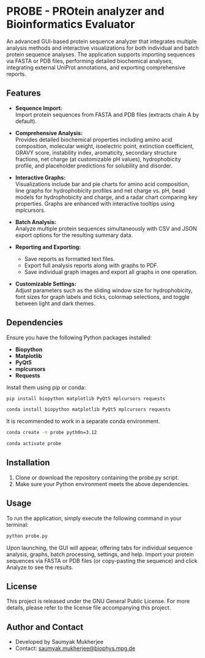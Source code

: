 # PROBE - PROtein analyzer and Bioinformatics Evaluator

An advanced GUI-based protein sequence analyzer that integrates multiple analysis methods and interactive visualizations for both individual and batch protein sequence analyses. The application supports importing sequences via FASTA or PDB files, performing detailed biochemical analyses, integrating external UniProt annotations, and exporting comprehensive reports.

## Features
- **Sequence Import:**  
  Import protein sequences from FASTA and PDB files (extracts chain A by default).

- **Comprehensive Analysis:**  
  Provides detailed biochemical properties including amino acid composition, molecular weight, isoelectric point, extinction coefficient, GRAVY score, instability index, aromaticity, secondary structure fractions, net charge (at customizable pH values), hydrophobicity profile, and placeholder predictions for solubility and disorder.

- **Interactive Graphs:**  
  Visualizations include bar and pie charts for amino acid composition, line graphs for hydrophobicity profiles and net charge vs. pH, bead models for hydrophobicity and charge, and a radar chart comparing key properties. Graphs are enhanced with interactive tooltips using mplcursors.

- **Batch Analysis:**  
  Analyze multiple protein sequences simultaneously with CSV and JSON export options for the resulting summary data.

- **Reporting and Exporting:**  
  - Save reports as formatted text files.
  - Export full analysis reports along with graphs to PDF.
  - Save individual graph images and export all graphs in one operation.

- **Customizable Settings:**  
  Adjust parameters such as the sliding window size for hydrophobicity, font sizes for graph labels and ticks, colormap selections, and toggle between light and dark themes.

## Dependencies
Ensure you have the following Python packages installed:

- **Biopython**
- **Matplotlib**
- **PyQt5**
- **mplcursors**
- **Requests**

Install them using pip or conda:

```bash
pip install biopython matplotlib PyQt5 mplcursors requests
```
```bash
conda install biopython matplotlib PyQt5 mplcursors requests
```
It is recommended to work in a separate conda environment.
```bash
conda create -n probe pyth0n=3.12
```
```bash
conda activate probe
```
## Installation
1. Clone or download the repository containing the probe.py script.
2. Make sure your Python environment meets the above dependencies.

## Usage
To run the application, simply execute the following command in your terminal:
```bash
python probe.py
```
Upon launching, the GUI will appear, offering tabs for individual sequence analysis, graphs, batch processing, settings, and help. Import your protein sequences via FASTA or PDB files (or copy-pasting the sequence) and click Analyze to see the results.
  
## License
This project is released under the GNU General Public License. For more details, please refer to the license file accompanying this project.

## Author and Contact
- Developed by Saumyak Mukherjee
- Contact: saumyak.mukherjee@biophys.mpg.de
